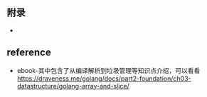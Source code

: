 
## 附录
* 

## reference
* ebook-其中包含了从编译解析到垃圾管理等知识点介绍，可以看看 https://draveness.me/golang/docs/part2-foundation/ch03-datastructure/golang-array-and-slice/
